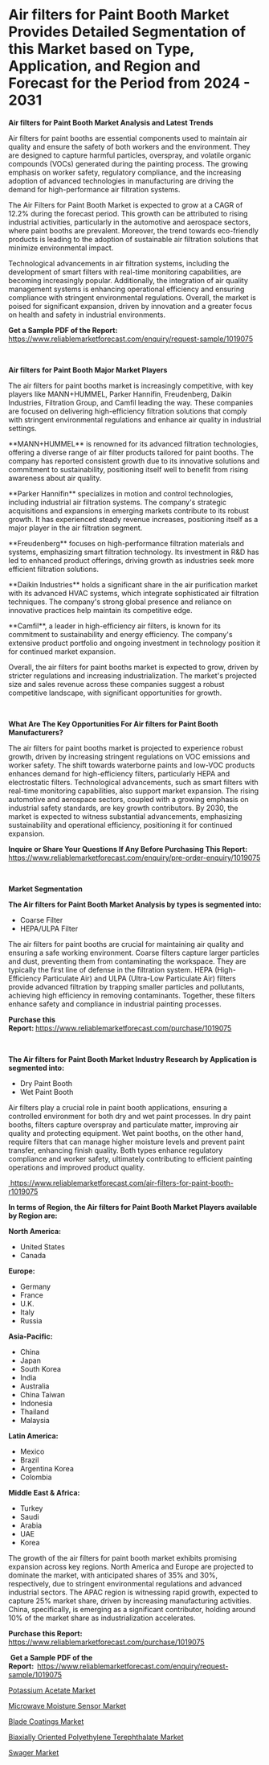 <p><h1>Air filters for Paint Booth Market Provides Detailed Segmentation of this Market based on Type, Application, and Region and Forecast for the Period from 2024 - 2031</h1></p><p><strong>Air filters for Paint Booth Market Analysis and Latest Trends</strong></p>
<p><p>Air filters for paint booths are essential components used to maintain air quality and ensure the safety of both workers and the environment. They are designed to capture harmful particles, overspray, and volatile organic compounds (VOCs) generated during the painting process. The growing emphasis on worker safety, regulatory compliance, and the increasing adoption of advanced technologies in manufacturing are driving the demand for high-performance air filtration systems.</p><p>The Air Filters for Paint Booth Market is expected to grow at a CAGR of 12.2% during the forecast period. This growth can be attributed to rising industrial activities, particularly in the automotive and aerospace sectors, where paint booths are prevalent. Moreover, the trend towards eco-friendly products is leading to the adoption of sustainable air filtration solutions that minimize environmental impact.</p><p>Technological advancements in air filtration systems, including the development of smart filters with real-time monitoring capabilities, are becoming increasingly popular. Additionally, the integration of air quality management systems is enhancing operational efficiency and ensuring compliance with stringent environmental regulations. Overall, the market is poised for significant expansion, driven by innovation and a greater focus on health and safety in industrial environments.</p></p>
<p><strong>Get a Sample PDF of the Report:&nbsp;</strong> <a href="https://www.reliablemarketforecast.com/enquiry/request-sample/1019075">https://www.reliablemarketforecast.com/enquiry/request-sample/1019075</a></p>
<p>&nbsp;</p>
<p><strong>Air filters for Paint Booth Major Market Players</strong></p>
<p><p>The air filters for paint booths market is increasingly competitive, with key players like MANN+HUMMEL, Parker Hannifin, Freudenberg, Daikin Industries, Filtration Group, and Camfil leading the way. These companies are focused on delivering high-efficiency filtration solutions that comply with stringent environmental regulations and enhance air quality in industrial settings.</p><p>**MANN+HUMMEL** is renowned for its advanced filtration technologies, offering a diverse range of air filter products tailored for paint booths. The company has reported consistent growth due to its innovative solutions and commitment to sustainability, positioning itself well to benefit from rising awareness about air quality.</p><p>**Parker Hannifin** specializes in motion and control technologies, including industrial air filtration systems. The company's strategic acquisitions and expansions in emerging markets contribute to its robust growth. It has experienced steady revenue increases, positioning itself as a major player in the air filtration segment.</p><p>**Freudenberg** focuses on high-performance filtration materials and systems, emphasizing smart filtration technology. Its investment in R&D has led to enhanced product offerings, driving growth as industries seek more efficient filtration solutions.</p><p>**Daikin Industries** holds a significant share in the air purification market with its advanced HVAC systems, which integrate sophisticated air filtration techniques. The company's strong global presence and reliance on innovative practices help maintain its competitive edge.</p><p>**Camfil**, a leader in high-efficiency air filters, is known for its commitment to sustainability and energy efficiency. The company's extensive product portfolio and ongoing investment in technology position it for continued market expansion.</p><p>Overall, the air filters for paint booths market is expected to grow, driven by stricter regulations and increasing industrialization. The market's projected size and sales revenue across these companies suggest a robust competitive landscape, with significant opportunities for growth.</p></p>
<p>&nbsp;</p>
<p><strong>What Are The Key Opportunities For Air filters for Paint Booth Manufacturers?</strong></p>
<p><p>The air filters for paint booths market is projected to experience robust growth, driven by increasing stringent regulations on VOC emissions and worker safety. The shift towards waterborne paints and low-VOC products enhances demand for high-efficiency filters, particularly HEPA and electrostatic filters. Technological advancements, such as smart filters with real-time monitoring capabilities, also support market expansion. The rising automotive and aerospace sectors, coupled with a growing emphasis on industrial safety standards, are key growth contributors. By 2030, the market is expected to witness substantial advancements, emphasizing sustainability and operational efficiency, positioning it for continued expansion.</p></p>
<p><strong>Inquire or Share Your Questions If Any Before Purchasing This Report:</strong> <a href="https://www.reliablemarketforecast.com/enquiry/pre-order-enquiry/1019075">https://www.reliablemarketforecast.com/enquiry/pre-order-enquiry/1019075</a></p>
<p>&nbsp;</p>
<p><strong>Market Segmentation</strong></p>
<p><strong>The Air filters for Paint Booth Market Analysis by types is segmented into:</strong></p>
<p><ul><li>Coarse Filter</li><li>HEPA/ULPA Filter</li></ul></p>
<p><p>The air filters for paint booths are crucial for maintaining air quality and ensuring a safe working environment. Coarse filters capture larger particles and dust, preventing them from contaminating the workspace. They are typically the first line of defense in the filtration system. HEPA (High-Efficiency Particulate Air) and ULPA (Ultra-Low Particulate Air) filters provide advanced filtration by trapping smaller particles and pollutants, achieving high efficiency in removing contaminants. Together, these filters enhance safety and compliance in industrial painting processes.</p></p>
<p><strong>Purchase this Report:&nbsp;</strong><a href="https://www.reliablemarketforecast.com/purchase/1019075">https://www.reliablemarketforecast.com/purchase/1019075</a></p>
<p>&nbsp;</p>
<p><strong>The Air filters for Paint Booth Market Industry Research by Application is segmented into:</strong></p>
<p><ul><li>Dry Paint Booth</li><li>Wet Paint Booth</li></ul></p>
<p><p>Air filters play a crucial role in paint booth applications, ensuring a controlled environment for both dry and wet paint processes. In dry paint booths, filters capture overspray and particulate matter, improving air quality and protecting equipment. Wet paint booths, on the other hand, require filters that can manage higher moisture levels and prevent paint transfer, enhancing finish quality. Both types enhance regulatory compliance and worker safety, ultimately contributing to efficient painting operations and improved product quality.</p></p>
<p><a href="https://www.reliablemarketforecast.com/air-filters-for-paint-booth-r1019075">&nbsp;https://www.reliablemarketforecast.com/air-filters-for-paint-booth-r1019075</a></p>
<p><strong>In terms of Region, the Air filters for Paint Booth Market Players available by Region are:</strong></p>
<p>
    <p> <strong> North America: </strong>
        <ul>
            <li>United States</li>
            <li>Canada</li>
        </ul>
        </p> 
    <p> <strong> Europe: </strong>
        <ul>
            <li>Germany</li>
            <li>France</li>
            <li>U.K.</li>
            <li>Italy</li>
            <li>Russia</li>
        </ul>
        </p> 
    <p> <strong> Asia-Pacific: </strong>
        <ul>
            <li>China</li>
            <li>Japan</li>
            <li>South Korea</li>
            <li>India</li>
            <li>Australia</li>
            <li>China Taiwan</li>
            <li>Indonesia</li>
            <li>Thailand</li>
            <li>Malaysia</li>
        </ul>
        </p> 
    <p> <strong> Latin America: </strong>
        <ul>
            <li>Mexico</li>
            <li>Brazil</li>
            <li>Argentina Korea</li>
            <li>Colombia</li>
        </ul>
        </p> 
    <p> <strong> Middle East & Africa: </strong>
        <ul>
            <li>Turkey</li>
            <li>Saudi</li>
            <li>Arabia</li>
            <li>UAE</li>
            <li>Korea</li>
        </ul>
    </p>
    </p>
<p><p>The growth of the air filters for paint booth market exhibits promising expansion across key regions. North America and Europe are projected to dominate the market, with anticipated shares of 35% and 30%, respectively, due to stringent environmental regulations and advanced industrial sectors. The APAC region is witnessing rapid growth, expected to capture 25% market share, driven by increasing manufacturing activities. China, specifically, is emerging as a significant contributor, holding around 10% of the market share as industrialization accelerates.</p></p>
<p><strong>Purchase this Report: </strong><a href="https://www.reliablemarketforecast.com/purchase/1019075">https://www.reliablemarketforecast.com/purchase/1019075</a></p>
<p>&nbsp;<strong>Get a Sample PDF of the Report:&nbsp;&nbsp;</strong><a href="https://www.reliablemarketforecast.com/enquiry/request-sample/1019075">https://www.reliablemarketforecast.com/enquiry/request-sample/1019075</a></p>
<p><strong></strong></p>
<p><p><a href="https://github.com/WillieWoodard/Market-Research-Report-List-6/blob/main/potassium-acetate-market.md">Potassium Acetate Market</a></p><p><a href="https://www.linkedin.com/pulse/microwave-moisture-sensor-market-outlook-complete-industry-6k9lf?trackingId=J%2FoUOpGmQRqw64P%2FvmlPxw%3D%3D">Microwave Moisture Sensor Market</a></p><p><a href="https://issuu.com/reportprime-2/docs/blade-coatings-market-size-2030.ppt_8477745b00cfc8">Blade Coatings Market</a></p><p><a href="https://issuu.com/reportprime-2/docs/biaxially-oriented-polyethylene-ter_b781abf17bb3aa">Biaxially Oriented Polyethylene Terephthalate Market</a></p><p><a href="https://www.linkedin.com/pulse/global-swager-industry-types-applications-market-players-blgnf?trackingId=a4erz1gaQxSOdspMbIUOmg%3D%3D">Swager Market</a></p></p>